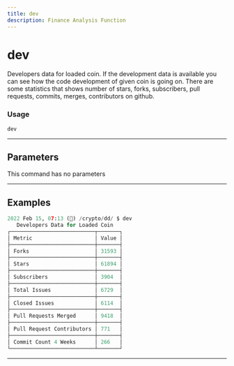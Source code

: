```yaml
---
title: dev
description: Finance Analysis Function
---
```


# dev

Developers data for loaded coin. If the development data is available you can see how the code development of given coin is going on. There are some statistics that shows number of stars, forks, subscribers, pull requests, commits, merges, contributors on github.

### Usage

```python
dev
```

---

## Parameters

This command has no parameters



---

## Examples

```python
2022 Feb 15, 07:13 (🦋) /crypto/dd/ $ dev
   Developers Data for Loaded Coin
┌───────────────────────────┬───────┐
│ Metric                    │ Value │
├───────────────────────────┼───────┤
│ Forks                     │ 31593 │
├───────────────────────────┼───────┤
│ Stars                     │ 61894 │
├───────────────────────────┼───────┤
│ Subscribers               │ 3904  │
├───────────────────────────┼───────┤
│ Total Issues              │ 6729  │
├───────────────────────────┼───────┤
│ Closed Issues             │ 6114  │
├───────────────────────────┼───────┤
│ Pull Requests Merged      │ 9418  │
├───────────────────────────┼───────┤
│ Pull Request Contributors │ 771   │
├───────────────────────────┼───────┤
│ Commit Count 4 Weeks      │ 266   │
└───────────────────────────┴───────┘
```
---
